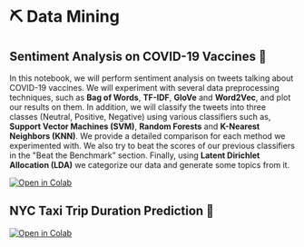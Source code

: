 # ⛏️ Data Mining 

## Sentiment Analysis on COVID-19 Vaccines 💉

In this notebook, we will perform sentiment analysis on tweets talking about COVID-19 vaccines. We will experiment with several data preprocessing techniques, such as **Bag of Words**, **TF-IDF**, **GloVe** and **Word2Vec**, and plot our results on them. In addition, we will classify the tweets into three classes (Neutral, Positive, Negative) using various classifiers such as, **Support Vector Machines (SVM)**, **Random Forests** and **K-Nearest Neighbors (KNN)**. We provide a detailed comparison for each method we experimented with. We also try to beat the scores of our previous classifiers in the "Beat the Benchmark” section. Finally, using **Latent Dirichlet Allocation (LDA)** we categorize our data and generate some topics from it. 

[![Open in Colab](https://colab.research.google.com/assets/colab-badge.svg)](https://colab.research.google.com/drive/11ZhZg9TyoFGp3pxKvzGpi0gYkh7wZsMT?usp=sharing)

## NYC Taxi Trip Duration Prediction 🚕

[![Open in Colab](https://colab.research.google.com/assets/colab-badge.svg)](https://colab.research.google.com/drive/1LF3m_psM8vAgzl_J1V6yr-inq2Xh5ki1?usp=sharing) 
